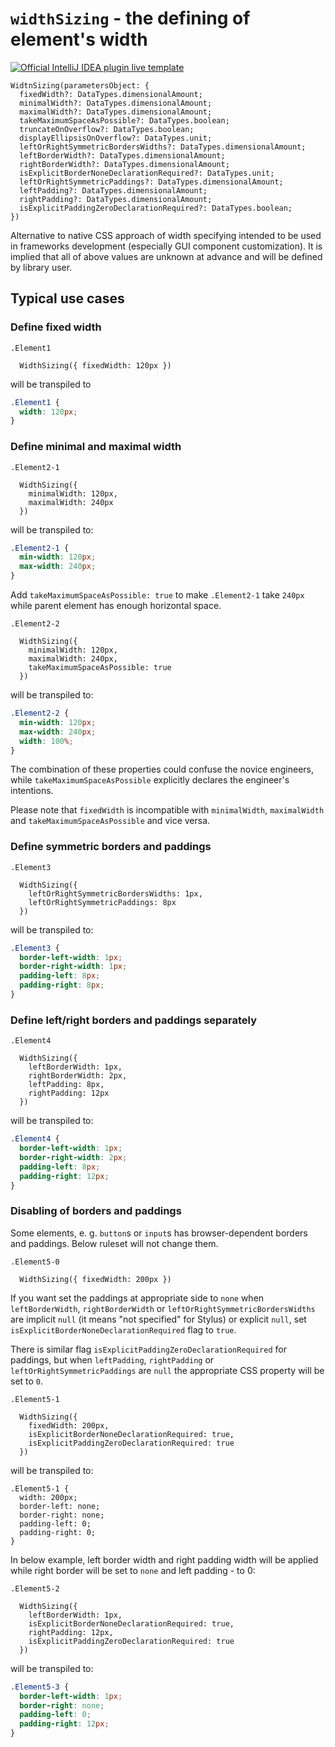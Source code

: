 # `widthSizing` - the defining of element's width 

[![Official IntelliJ IDEA plugin live template](https://img.shields.io/badge/IntelliJ_IDEA_Live_Template-ws-blue.svg?style=flat)](https://plugins.jetbrains.com/plugin/17677-yamato-daiwa-frontend)

```
WidtnSizing(parametersObject: {
  fixedWidth?: DataTypes.dimensionalAmount;
  minimalWidth?: DataTypes.dimensionalAmount;
  maximalWidth?: DataTypes.dimensionalAmount;
  takeMaximumSpaceAsPossible?: DataTypes.boolean;
  truncateOnOverflow?: DataTypes.boolean;
  displayEllipsisOnOverflow?: DataTypes.unit;
  leftOrRightSymmetricBordersWidths?: DataTypes.dimensionalAmount;
  leftBorderWidth?: DataTypes.dimensionalAmount;
  rightBorderWidth?: DataTypes.dimensionalAmount;
  isExplicitBorderNoneDeclarationRequired?: DataTypes.unit;
  leftOrRightSymmetricPaddings?: DataTypes.dimensionalAmount;
  leftPadding?: DataTypes.dimensionalAmount;
  rightPadding?: DataTypes.dimensionalAmount;
  isExplicitPaddingZeroDeclarationRequired?: DataTypes.boolean;
})
```

Alternative to native CSS approach of width specifying intended to be used in frameworks development 
(especially GUI component customization).
It is implied that all of above values are unknown at advance and will be defined by library user.


## Typical use cases

### Define fixed width

```stylus
.Element1

  WidthSizing({ fixedWidth: 120px })
```

will be transpiled to

```css
.Element1 {
  width: 120px;
}
```


### Define minimal and maximal width

```stylus
.Element2-1

  WidthSizing({
    minimalWidth: 120px,
    maximalWidth: 240px
  })
```

will be transpiled to:

```css
.Element2-1 {
  min-width: 120px;
  max-width: 240px;
}
```

Add `takeMaximumSpaceAsPossible: true` to make `.Element2-1` take `240px` while parent element has enough horizontal space.

```stylus
.Element2-2

  WidthSizing({
    minimalWidth: 120px,
    maximalWidth: 240px,
    takeMaximumSpaceAsPossible: true
  })
```

will be transpiled to:

```css
.Element2-2 {
  min-width: 120px;
  max-width: 240px;
  width: 100%;
}
```

The combination of these properties could confuse the novice engineers, while `takeMaximumSpaceAsPossible` explicitly
declares the engineer's intentions.

Please note that `fixedWidth` is incompatible with `minimalWidth`, `maximalWidth` and `takeMaximumSpaceAsPossible` and vice versa.


### Define symmetric borders and paddings

```stylus
.Element3

  WidthSizing({
    leftOrRightSymmetricBordersWidths: 1px,
    leftOrRightSymmetricPaddings: 8px
  })
```

will be transpiled to:

```css
.Element3 {
  border-left-width: 1px;
  border-right-width: 1px;
  padding-left: 8px;
  padding-right: 8px;
}
```


### Define left/right borders and paddings separately

```stylus
.Element4

  WidthSizing({
    leftBorderWidth: 1px,
    rightBorderWidth: 2px,
    leftPadding: 8px,
    rightPadding: 12px
  })
```

will be transpiled to:

```css
.Element4 {
  border-left-width: 1px;
  border-right-width: 2px;
  padding-left: 8px;
  padding-right: 12px;
}
```


### Disabling of borders and paddings

Some elements, e. g. `button`s or `input`s has browser-dependent borders and paddings.
Below ruleset will not change them.

```stylus
.Element5-0
  
  WidthSizing({ fixedWidth: 200px })
```

If you want set the paddings at appropriate side to `none` when `leftBorderWidth`, `rightBorderWidth` or 
`leftOrRightSymmetricBordersWidths` are implicit `null` (it means "not specified" for Stylus) or explicit `null`,
set `isExplicitBorderNoneDeclarationRequired` flag to `true`.

There is similar flag `isExplicitPaddingZeroDeclarationRequired` for paddings, but when `leftPadding`, `rightPadding`
or `leftOrRightSymmetricPaddings` are `null` the appropriate CSS property will be set to `0`.

```stylus
.Element5-1

  WidthSizing({
    fixedWidth: 200px,
    isExplicitBorderNoneDeclarationRequired: true,
    isExplicitPaddingZeroDeclarationRequired: true
  })
```

will be transpiled to:

```stylus
.Element5-1 {
  width: 200px;
  border-left: none;
  border-right: none;
  padding-left: 0;
  padding-right: 0;
}
```

In below example, left border width and right padding width will be applied while right border will be set to `none` 
and left padding - to 0:

```stylus
.Element5-2

  WidthSizing({
    leftBorderWidth: 1px,
    isExplicitBorderNoneDeclarationRequired: true,
    rightPadding: 12px,
    isExplicitPaddingZeroDeclarationRequired: true
  })
```

will be transpiled to:

```css
.Element5-3 {
  border-left-width: 1px;
  border-right: none;
  padding-left: 0;
  padding-right: 12px;
}
```
